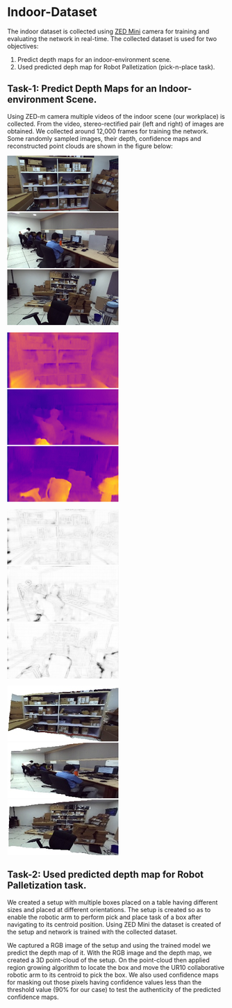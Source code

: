 # Indoor-Dataset

The indoor dataset is collected using [ZED Mini](https://www.stereolabs.com/developers/release/) camera for training and evaluating the network in real-time. The collected dataset is used for two objectives:
1. Predict depth maps for an indoor-environment scene.
2. Used predicted deph map for Robot Palletization (pick-n-place task).

## Task-1: Predict Depth Maps for an Indoor-environment Scene.
Using ZED-m camera multiple videos of the indoor scene (our workplace) is collected. From the video, stereo-rectified pair (left and right) of images are obtained. We collected around 12,000 frames for training the network. Some randomly sampled images, their depth, confidence maps and reconstructed point clouds are shown in the figure below:

![alt text](https://github.com/vbhutani/Indoor-Dataset/blob/master/Sample-Images/1.png) 
![alt text](https://github.com/vbhutani/Indoor-Dataset/blob/master/Sample-Images/2.png)
![alt text](https://github.com/vbhutani/Indoor-Dataset/blob/master/Sample-Images/4.png)

![alt text](https://github.com/vbhutani/Indoor-Dataset/blob/master/Sample-Images/1_d.png)
![alt text](https://github.com/vbhutani/Indoor-Dataset/blob/master/Sample-Images/2_d.png)
![alt text](https://github.com/vbhutani/Indoor-Dataset/blob/master/Sample-Images/4_d.png)

![alt text](https://github.com/vbhutani/Indoor-Dataset/blob/master/Sample-Images/1_c.png)
![alt text](https://github.com/vbhutani/Indoor-Dataset/blob/master/Sample-Images/2_c.png)
![alt text](https://github.com/vbhutani/Indoor-Dataset/blob/master/Sample-Images/4_c.png)

![alt text](https://github.com/vbhutani/Indoor-Dataset/blob/master/Sample-Images/1_pc.jpg)
![alt text](https://github.com/vbhutani/Indoor-Dataset/blob/master/Sample-Images/2_pc.jpg)
![alt text](https://github.com/vbhutani/Indoor-Dataset/blob/master/Sample-Images/4_pc.jpg)

## Task-2: Used predicted depth map for Robot Palletization task.
We created a setup with multiple boxes placed on a table having different sizes and placed at different orientations. The setup is created so as to enable the robotic arm to perform pick and place task of a box after navigating to its centroid position. Using ZED Mini the dataset is created of the setup and network is trained with the collected dataset. 


We captured a RGB image of the setup and using the trained model we predict the depth map of it. With the RGB image and the depth map, we created a 3D point-cloud of the setup. On the point-cloud then applied region growing algorithm to locate the box and move the UR10 collaborative robotic arm to its centroid to pick the box. We also used confidence maps for masking out those pixels having confidence values less than the threshold value (90% for our case) to test the authenticity of the predicted confidence maps.
